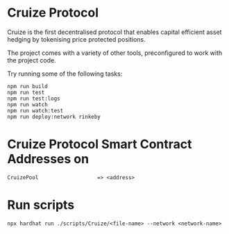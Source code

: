 # Cruize Protocol

Cruize is the first decentralised protocol that enables capital efficient asset hedging by tokenising price protected positions. 

The project comes with a variety of other tools, preconfigured to work with the project code.

Try running some of the following tasks:

```shell
npm run build
npm run test
npm run test:logs
npm run watch
npm run watch:test
npm run deploy:network rinkeby
```

# Cruize Protocol Smart Contract Addresses on <chain>

```
CruizePool                   => <address>
```

# Run scripts
```
npx hardhat run ./scripts/Cruize/<file-name> --network <network-name>
```